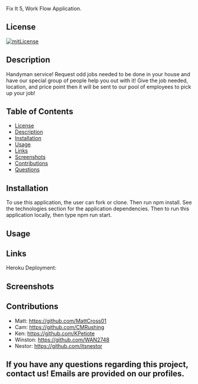 Fix It 5, Work Flow Application.

## License
[![mitLicense](https://img.shields.io/badge/license-MIT-green?style=plastic)](https://choosealicense.com/licenses/bsd-3-clause/)

## Description

Handyman service! Request odd jobs needed to be done in your house and have our special group of people help you out with it! Give the job needed, location, and price point then it will be sent to our pool of employees to pick up your job!

## Table of Contents
  * [License](#license)
  * [Description](#description)
  * [Installation](#installation)
  * [Usage](#usage)
  * [Links](#links)
  * [Screenshots](#screenshots)
  * [Contributions](#contributions)
  * [Questions](#questions)

## Installation

To use this application, the user can fork or clone. Then run npm install. See the technologies section for the application dependencies. Then to run this application locally, then type npm run start.

## Usage

## Links

Heroku Deployment: 

## Screenshots

## Contributions

  * Matt: https://github.com/MattCross01
  * Cam: https://github.com/CMRushing
  * Ken: https://github.com/KPetiote
  * Winston: https://github.com/WAN2748
  * Nestor: https://github.com/itsnestor

## If you have any questions regarding this project, contact us! Emails are provided on our profiles.
